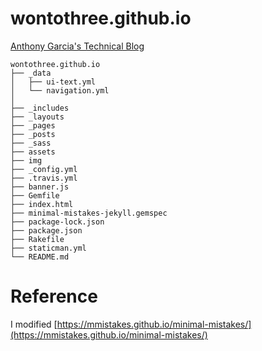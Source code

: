 # wontothree.github.io

[Anthony Garcia's Technical Blog](https://wontothree.github.io/techblog/)

    wontothree.github.io
    ├── _data
    │   ├── ui-text.yml
    │   └── navigation.yml
    │
    ├── _includes
    ├── _layouts
    ├── _pages
    ├── _posts
    ├── _sass
    ├── assets
    ├── img
    ├── _config.yml
    ├── .travis.yml
    ├── banner.js
    ├── Gemfile
    ├── index.html
    ├── minimal-mistakes-jekyll.gemspec
    ├── package-lock.json
    ├── package.json
    ├── Rakefile
    ├── staticman.yml
    └── README.md

# Reference

I modified [https://mmistakes.github.io/minimal-mistakes/](https://mmistakes.github.io/minimal-mistakes/)
